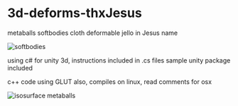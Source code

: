 3d-deforms-thxJesus
===================

metaballs softbodies cloth deformable jello in Jesus name

![softbodies](https://raw.github.com/brianlovesjesus/3d-deforms-thxJesus/master/img/softbody1.jpg)

using c# for unity 3d, instructions included in .cs files
sample unity package included

c++ code using GLUT also, compiles on linux, read comments for osx

![isosurface metaballs](https://raw.github.com/brianlovesjesus/3d-deforms-thxJesus/master/img/blobs.jpg)

